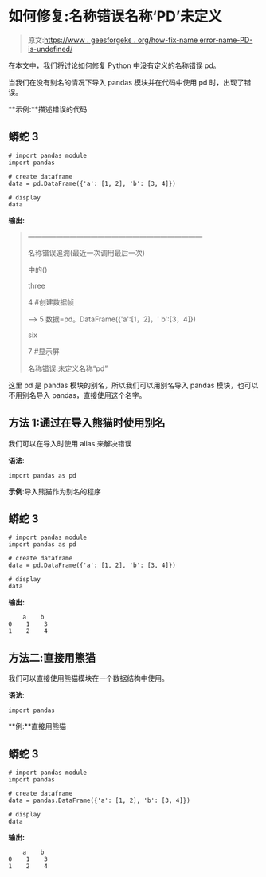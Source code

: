 # 如何修复:名称错误名称‘PD’未定义

> 原文:[https://www . geesforgeks . org/how-fix-name error-name-PD-is-undefined/](https://www.geeksforgeeks.org/how-to-fix-nameerror-name-pd-is-not-defined/)

在本文中，我们将讨论如何修复 Python 中没有定义的名称错误 pd。

当我们在没有别名的情况下导入 pandas 模块并在代码中使用 pd 时，出现了错误。

**示例:**描述错误的代码

## 蟒蛇 3

```
# import pandas module
import pandas

# create dataframe
data = pd.DataFrame({'a': [1, 2], 'b': [3, 4]})

# display
data
```

**输出:**

> —————————————————————————
> 
> 名称错误追溯(最近一次调用最后一次)
> 
> <ipython-input-1-a37aacbaa7a7>中的<module>()</module></ipython-input-1-a37aacbaa7a7>
> 
> three
> 
> 4 #创建数据帧
> 
> —-> 5 数据=pd。DataFrame({'a':[1，2]，' b':[3，4]})
> 
> six
> 
> 7 #显示屏
> 
> 名称错误:未定义名称“pd”

这里 pd 是 pandas 模块的别名，所以我们可以用别名导入 pandas 模块，也可以不用别名导入 pandas，直接使用这个名字。

## 方法 1:通过在导入熊猫时使用别名

我们可以在导入时使用 alias 来解决错误

**语法**:

```
import pandas as pd
```

**示例**:导入熊猫作为别名的程序

## 蟒蛇 3

```
# import pandas module
import pandas as pd

# create dataframe
data = pd.DataFrame({'a': [1, 2], 'b': [3, 4]})

# display
data
```

**输出:**

```
    a    b
0    1    3
1    2    4
```

## 方法二:直接用熊猫

我们可以直接使用熊猫模块在一个数据结构中使用。

**语法**:

```
import pandas
```

**例:**直接用熊猫

## 蟒蛇 3

```
# import pandas module
import pandas

# create dataframe
data = pandas.DataFrame({'a': [1, 2], 'b': [3, 4]})

# display
data
```

**输出:**

```
    a    b
0    1    3
1    2    4
```